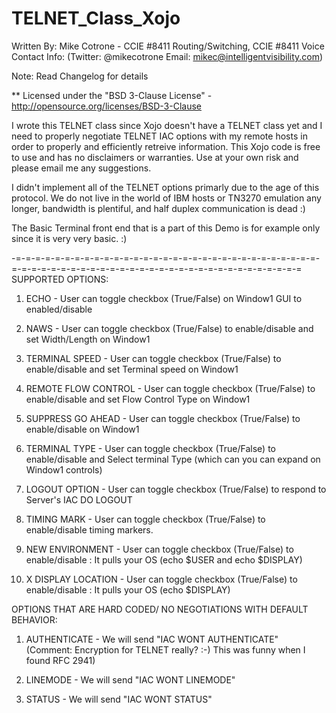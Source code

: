 TELNET_Class_Xojo
=================

Written By: Mike Cotrone - CCIE #8411 Routing/Switching, CCIE #8411 Voice
Contact Info: (Twitter: @mikecotrone Email: mikec@intelligentvisibility.com)

Note: Read Changelog for details

** Licensed under the "BSD 3-Clause License" - http://opensource.org/licenses/BSD-3-Clause

I wrote this TELNET class since Xojo doesn't have a TELNET class yet and I need to properly negotiate 
TELNET IAC options with my remote hosts in order to properly and efficiently retreive information. This Xojo code is free to use
and has no disclaimers or warranties. Use at your own risk and please email me any suggestions.

I didn't implement all of the TELNET options primarly due to the age of this protocol. We do not live in the world of IBM hosts or
TN3270 emulation any longer, bandwidth is plentiful, and half duplex communication is dead :)

The Basic Terminal front end that is a part of this Demo is for example only since it is very very basic. :)

-=-=-=-=-=-=-=-=-=-=-=-=-=-=-=-=-=-=-=-=-=-=-=-=-=-=-=-=-=-=-=-=-=-=-=-=-=-=-=-=-=-=-=-=-=-=-=-=-=-=-=-=-=-=-=-=-=-=-=-=-=
SUPPORTED OPTIONS:

1. ECHO - User can toggle checkbox (True/False) on Window1 GUI to enabled/disable

2. NAWS - User can toggle checkbox (True/False) to enable/disable and set Width/Length on Window1

3. TERMINAL SPEED - User can toggle checkbox (True/False) to enable/disable and set Terminal speed on Window1

4. REMOTE FLOW CONTROL - User can toggle checkbox (True/False) to enable/disable and set Flow Control Type on Window1

5. SUPPRESS GO AHEAD - User can toggle checkbox (True/False) to enable/disable on Window1

6. TERMINAL TYPE - User can toggle checkbox (True/False) to enable/disable and Select terminal Type (which can you can expand on Window1 controls)

7. LOGOUT OPTION - User can toggle checkbox (True/False) to respond to Server's IAC DO LOGOUT 

8. TIMING MARK - User can toggle checkbox (True/False) to enable/disable timing markers.

9. NEW ENVIRONMENT - User can toggle checkbox (True/False) to enable/disable : It pulls your OS (echo $USER and echo $DISPLAY)

10. X DISPLAY LOCATION - User can toggle checkbox (True/False) to enable/disable : It pulls your OS (echo $DISPLAY)



OPTIONS THAT ARE HARD CODED/ NO NEGOTIATIONS  WITH DEFAULT BEHAVIOR:

1. AUTHENTICATE - We will send "IAC WONT AUTHENTICATE" (Comment: Encryption for TELNET really? :-) This was funny when I found RFC 2941)

2. LINEMODE - We will send "IAC WONT LINEMODE"

3. STATUS - We will send "IAC WONT STATUS"


